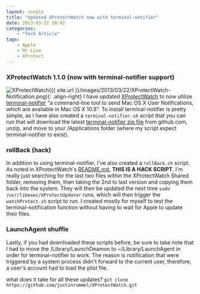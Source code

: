 ```yaml
---
layout: single
title: "Updated XProtectWatch now with terminal-notifier"
date: 2013-03-22 20:42
categories:
    - "Tech Article"
tags:
    - Apple
    - Mt Lion
    - XProtect
---
```

### XProtectWatch 1.1.0 (now with terminal-notifier support)
![XProtectWatch]({{ site.url }}/images/2013/03/22/XProtectWatch-Notification.png){: .align-right}
I have updated [XProtectWatch][XProtectWatch] to now utilize [terminal-notifier][terminal-notifier] "a command-line tool to send Mac OS X User Notifications, which are available in Mac OS X 10.8".  To install terminal-notifier is pretty simple, as I have also created a ```terminal-notifier.sh``` script that you can run that will download the latest [terminal-notifier zip file][dl] from github.com, unzip, and move to your /Applications folder (where my script expect terminal-notifier to exist).

### rollBack (hack)
In addition to using terminal-notifier, I've also created a ```rollBack.sh``` script.  As noted in XProtectWatch's [README.md][readme], **THIS IS A HACK SCRIPT**.  I'm really just searching for the last two files within the XProtectWatch Shared folder, removing them, then taking the 2nd to last version and copying them back into the system.  They will then be updated the next time ```sudo /usr/libexec/XProtectUpdater``` runs, which will then trigger the ```watchProtect.sh``` script to run.  I created mostly for myself to test the terminal-notification function without having to wait for Apple to update their files.


### LaunchAgent shuffle
Lastly, if you had downloaded these scripts before, be sure to take note that I had to move the /Library/LaunchDeamon to ~/Library/LaunchAgent in order for terminal-notifier to work.  The reason is notification that were triggered by a system process didn't forward to the current user, therefore, a user's account had to load the plist file.

what does it take for all these updates?  ```git clone https://github.com/justinrummel/XProtectWatch.git```

[XProtectWatch]: https://github.com/justinrummel/XProtectWatch
[terminal-notifier]: https://github.com/alloy/terminal-notifier
[dl]: https://github.com/alloy/terminal-notifier/downloads
[readme]: https://github.com/justinrummel/XProtectWatch/blob/master/README.md
